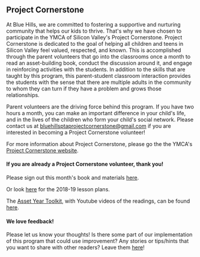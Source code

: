 ## Project Cornerstone

At Blue Hills, we are committed to fostering a supportive and nurturing community that helps our kids to thrive.  That's why we have chosen to participate in the YMCA of Silicon Valley's Project Cornerstone.  Project Cornerstone is dedicated to the goal of helping all children and teens in Silicon Valley feel valued, respected, and known. This is accomplished through the parent volunteers that go into the classrooms once a month to read an asset-building book, conduct the discussion around it, and engage in reinforcing activities with the students.  In addition to the skills that are taught by this program, this parent-student classroom interaction provides the students with the sense that there are multiple adults in the community to whom they can turn if they have a problem and grows those relationships.

Parent volunteers are the driving force behind this program.  If you have two hours a month, you can make an important difference in your child's life, and in the lives of the children who form your child's social network.  Please contact us at [bluehillsptaprojectcornerstone@gmail.com](mailto:bluehillsptaprojectcornerstone@gmail.com) if you are interested in becoming a Project Cornerstone volunteer!

For more information about Project Cornerstone, please go the the YMCA's [Project Cornerstone website](http://www.projectcornerstone.org/index.html).

#### If you are already a Project Cornerstone volunteer, thank you!

Please sign out this month's book and materials [here](https://docs.google.com/spreadsheets/d/1iTBa36stBzhWCaf3N3wehMOveAzrF1zOfKzID_I8j1E/edit#gid=893445835).

Or look [here](http://projectcornerstone.org/html/abc/yearone.html) for the 2018-19 lesson plans.

The [Asset Year Toolkit](/assets/ABC_Asset_Toolkit%20.pdf), with Youtube videos of the readings, can be found [here](/assets/ABC_Asset_Toolkit%20.pdf).

#### We love feedback!

Please let us know your thoughts!  Is there some part of our implementation of this program that could use improvement?  Any stories or tips/hints that you want to share with other readers?  Leave them [here](https://docs.google.com/forms/d/e/1FAIpQLSe5Q1NZeLJfL1-Pf2mLDcDeEKPsQu_ACm_NL3byZK-BLdhcNA/viewform?usp=sf_link)!

